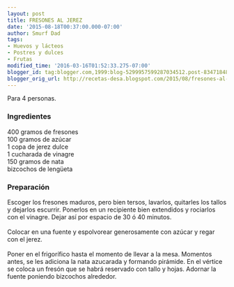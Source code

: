 ```yaml
---
layout: post
title: FRESONES AL JEREZ
date: '2015-08-18T00:37:00.000-07:00'
author: Smurf Dad
tags:
- Huevos y lácteos
- Postres y dulces
- Frutas
modified_time: '2016-03-16T01:52:33.275-07:00'
blogger_id: tag:blogger.com,1999:blog-5299957599287034512.post-8347184815977397367
blogger_orig_url: http://recetas-desa.blogspot.com/2015/08/fresones-al-jerez.html
---
```


Para 4 personas.<br /><h3>Ingredientes</h3>400 gramos de fresones<br />100 gramos de azúcar<br />1 copa de jerez dulce<br />1 cucharada de vinagre<br />150 gramos de nata<br />bizcochos de lengüeta<br /><h3>Preparación</h3>Escoger los fresones maduros, pero bien tersos, lavarlos, quitarles los tallos y dejarlos escurrir. Ponerlos en un recipiente bien extendidos y rociarlos con el vinagre. Dejar así por espacio de 30 ó 40 minutos.<br /><br />Colocar en una fuente y espolvorear generosamente con azúcar y regar con el jerez.<br /><br />Poner en el frigorífico hasta el momento de llevar a la mesa. Momentos antes, se les adiciona la nata azucarada y formando pirámide. En el vértice se coloca un fresón que se habrá reservado con tallo y hojas. Adornar la fuente poniendo bizcochos alrededor.